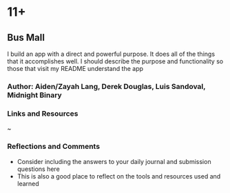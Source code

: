 # 11+

## Bus Mall

I build an app with a direct and powerful purpose. It does all of the things that it accomplishes well. I should describe the purpose and functionality so those that visit my README understand the app

### Author: Aiden/Zayah Lang, Derek Douglas, Luis Sandoval, Midnight Binary

### Links and Resources

~

### Reflections and Comments

- Consider including the answers to your daily journal and submission questions here
- This is also a good place to reflect on the tools and resources used and learned
